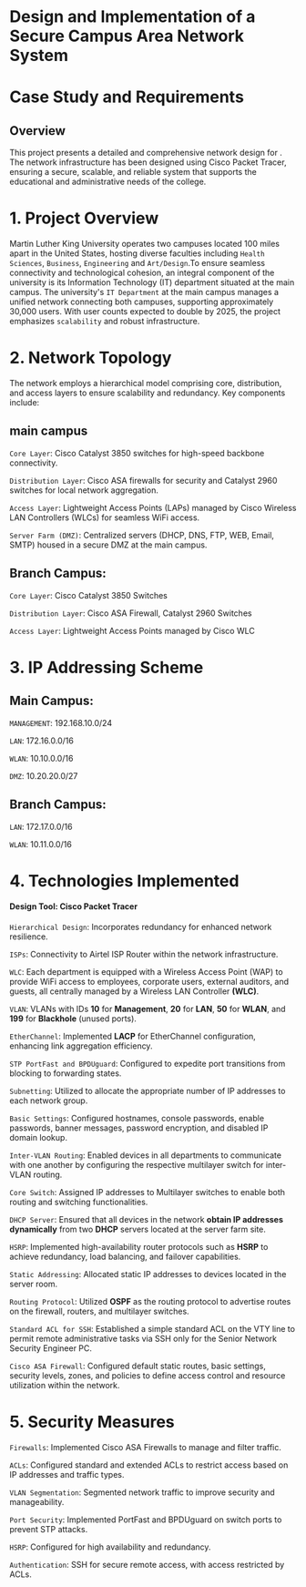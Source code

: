 # Design and Implementation of a Secure Campus Area Network System
# Case Study and Requirements
## Overview

This project presents a detailed and comprehensive network design for . The network infrastructure has been designed using Cisco Packet Tracer, ensuring a secure, scalable, and reliable system that supports the educational and administrative needs of the college.

# 1. Project Overview

Martin Luther King University operates two campuses located 100 miles apart in the United States, hosting diverse faculties including `Health Sciences`, `Business`, `Engineering` and `Art/Design`.To ensure seamless connectivity and technological cohesion, an integral component of the university is its Information Technology (IT) department situated at the main campus. The university's `IT Department` at the main campus manages a unified network connecting both campuses, supporting approximately 30,000 users. With user counts expected to double by 2025, the project emphasizes `scalability` and robust infrastructure.

# 2. Network Topology
The network employs a hierarchical model comprising core, distribution, and access layers to ensure scalability and redundancy. Key components include:
## main campus
`Core Layer`: Cisco Catalyst 3850 switches for high-speed backbone connectivity.

`Distribution Layer`: Cisco ASA firewalls for security and Catalyst 2960 switches for local network aggregation.

`Access Layer`: Lightweight Access Points (LAPs) managed by Cisco Wireless LAN Controllers (WLCs) for seamless WiFi access.

`Server Farm (DMZ)`: Centralized servers (DHCP, DNS, FTP, WEB, Email, SMTP) housed in a secure DMZ at the main campus.

## Branch Campus:

`Core Layer`: Cisco Catalyst 3850 Switches

`Distribution Layer`: Cisco ASA Firewall, Catalyst 2960 Switches

`Access Layer`: Lightweight Access Points managed by Cisco WLC

# 3. IP Addressing Scheme
## Main Campus:

`MANAGEMENT`: 192.168.10.0/24

`LAN`:  172.16.0.0/16

`WLAN`: 10.10.0.0/16

`DMZ`: 10.20.20.0/27

## Branch Campus:


`LAN`:  172.17.0.0/16

`WLAN`: 10.11.0.0/16

# 4. Technologies Implemented

#### Design Tool: Cisco Packet Tracer

`Hierarchical Design`: Incorporates redundancy for enhanced network resilience.

`ISPs`: Connectivity to Airtel ISP Router within the network infrastructure.

`WLC`: Each department is equipped with a Wireless Access Point (WAP) to provide WiFi access to employees, corporate users, external auditors, and guests, all centrally managed by a Wireless LAN Controller **(WLC)**.

`VLAN`: VLANs with IDs **10** for **Management**, **20** for **LAN**, **50** for **WLAN**, and **199** for **Blackhole** (unused ports).

`EtherChannel`: Implemented **LACP** for EtherChannel configuration, enhancing link aggregation efficiency.

`STP PortFast and BPDUguard`: Configured to expedite port transitions from blocking to forwarding states.

`Subnetting`: Utilized to allocate the appropriate number of IP addresses to each network group.

`Basic Settings`: Configured hostnames, console passwords, enable passwords, banner messages, password encryption, and disabled IP domain lookup.

`Inter-VLAN Routing`: Enabled devices in all departments to communicate with one another by configuring the respective multilayer switch for inter-VLAN routing.

`Core Switch`: Assigned IP addresses to Multilayer switches to enable both routing and switching functionalities.

`DHCP Server`: Ensured that all devices in the network **obtain IP addresses dynamically** from two **DHCP** servers located at the server farm site.

`HSRP`: Implemented high-availability router protocols such as **HSRP** to achieve redundancy, load balancing, and failover capabilities.

`Static Addressing`: Allocated static IP addresses to devices located in the server room.

`Routing Protocol`: Utilized **OSPF** as the routing protocol to advertise routes on the firewall, routers, and multilayer switches.

`Standard ACL for SSH`: Established a simple standard ACL on the VTY line to permit remote administrative tasks via SSH only for the Senior Network Security Engineer PC.

`Cisco ASA Firewall`: Configured default static routes, basic settings, security levels, zones, and policies to define access control and resource utilization within the network.


# 5. Security Measures

`Firewalls`: Implemented Cisco ASA Firewalls to manage and filter traffic.

`ACLs`: Configured standard and extended ACLs to restrict access based on IP addresses and traffic types.

`VLAN Segmentation`: Segmented network traffic to improve security and manageability.

`Port Security`: Implemented PortFast and BPDUguard on switch ports to prevent STP attacks.

`HSRP`: Configured for high availability and redundancy.

`Authentication`: SSH for secure remote access, with access restricted by ACLs.

